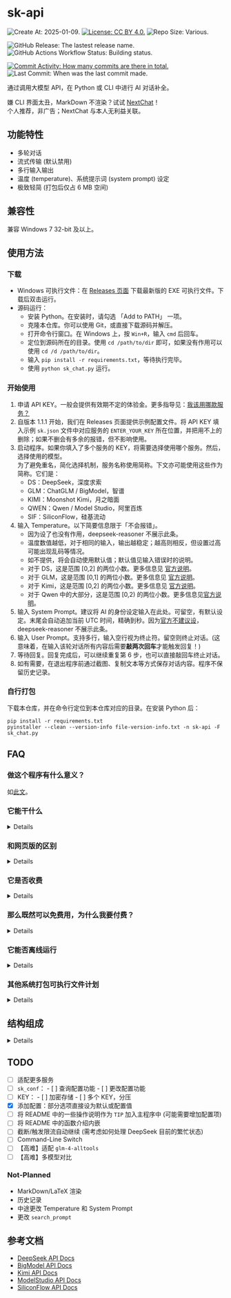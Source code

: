 # sk-api

![Create At: 2025-01-09.](https://img.shields.io/github/created-at/PumpkinJui/sk-api?style=for-the-badge&logo=github&logoColor=white&color=477DB2)
[![License: CC BY 4.0.](https://img.shields.io/github/license/PumpkinJui/sk-api?style=for-the-badge&color=477DB2)](LICENSE)
![Repo Size: Various.](https://img.shields.io/github/repo-size/PumpkinJui/sk-api?style=for-the-badge&logo=python&logoColor=white&color=477DB2)

![GitHub Release: The lastest release name.](https://img.shields.io/github/v/release/PumpkinJui/sk-api?display_name=tag&style=for-the-badge&color=limegreen)
![GitHub Actions Workflow Status: Building status.](https://img.shields.io/github/actions/workflow/status/PumpkinJui/sk-api/build.yml?style=for-the-badge)

[![Commit Activity: How many commits are there in total.](https://img.shields.io/github/commit-activity/t/PumpkinJui/sk-api?style=for-the-badge&color=yellow)](https://github.com/PumpkinJui/sk-api/commits/main/)
![Last Commit: When was the last commit made.](https://img.shields.io/github/last-commit/PumpkinJui/sk-api?display_timestamp=author&style=for-the-badge&color=yellow)

通过调用大模型 API，在 Python 或 CLI 中进行 AI 对话补全。

嫌 CLI 界面太丑，MarkDown 不渲染？试试 [NextChat](https://app.nextchat.dev/)！  
个人推荐，非广告；NextChat 与本人无利益关联。

## 功能特性

- 多轮对话
- 流式传输 (默认禁用)
- 多行输入输出
- 温度 (temperature)、系统提示词 (system prompt) 设定
- 极致轻简 (打包后仅占 6 MB 空间)

## 兼容性

兼容 Windows 7 32-bit 及以上。

## 使用方法

### 下载

- Windows 可执行文件：在 [Releases 页面](https://github.com/PumpkinJui/sk-api/releases/) 下载最新版的 EXE 可执行文件。下载后双击运行。
- 源码运行：
  - 安装 Python。在安装时，请勾选 「Add to PATH」 一项。
  - 克隆本仓库。你可以使用 Git，或直接下载源码并解压。
  - 打开命令行窗口。在 Windows 上，按 `Win+R`，输入 `cmd` 后回车。
  - 定位到源码所在的目录。使用 `cd /path/to/dir` 即可，如果没有作用可以使用 `cd /d /path/to/dir`。
  - 输入 `pip install -r requirements.txt`，等待执行完毕。
  - 使用 `python sk_chat.py` 运行。

### 开始使用

1. 申请 API KEY。一般会提供有效期不定的体验金。更多指导见：[我该用哪款服务？](which_to_use.md)
2. 自版本 1.1.1 开始，我们在 Releases 页面提供示例配置文件。将 API KEY 填入示例 `sk.json` 文件中对应服务的 `ENTER_YOUR_KEY` 所在位置，并把用不上的删除；如果不删会有多余的报错，但不影响使用。
3. 启动程序。如果你填入了多个服务的 KEY，将需要选择使用哪个服务。然后，选择使用的模型。  
   为了避免重名，简化选择机制，服务名称使用简称。下文亦可能使用这些作为简称。它们是：
   - DS：DeepSeek，深度求索
   - GLM：ChatGLM / BigModel，智谱
   - KIMI：Moonshot Kimi，月之暗面
   - QWEN：Qwen / Model Studio，阿里百炼
   - SIF：SiliconFlow，硅基流动
4. 输入 Temperature。以下简要信息限于「不会报错」。  
   - 因为设了也没有作用，deepseek-reasoner 不展示此条。
   - 温度数值越低，对于相同的输入，输出越稳定；越高则相反，但设置过高可能出现乱码等情况。
   - 如不提供，将会自动使用默认值；默认值见输入错误时的说明。
   - 对于 DS，这是范围 [0,2] 的两位小数。更多信息见 [官方说明](https://api-docs.deepseek.com/zh-cn/quick_start/parameter_settings)。
   - 对于 GLM，这是范围 [0,1] 的两位小数。更多信息见 [官方说明](https://bigmodel.cn/dev/api/parameter-description)。
   - 对于 Kimi，这是范围 [0,2] 的两位小数。更多信息见 [官方说明](https://platform.moonshot.cn/docs/api/chat#%E5%AD%97%E6%AE%B5%E8%AF%B4%E6%98%8E)。
   - 对于 Qwen 中的大部分，这是范围 [0,2) 的两位小数。更多信息见[官方说明](https://help.aliyun.com/zh/model-studio/developer-reference/use-qwen-by-calling-api)。
5. 输入 System Prompt。建议将 AI 的身份设定输入在此处。可留空，有默认设定。末尾会自动追加当前 UTC 时间，精确到秒。因为[官方不建议设](https://github.com/deepseek-ai/DeepSeek-R1)，deepseek-reasoner 不展示此条。
6. 输入 User Prompt。支持多行，输入空行视为终止符。留空则终止对话。(这意味着，在输入该轮对话所有内容后需要**敲两次回车**才能触发回复！)
7. 等待回复。回复完成后，可以继续重复第 6 步，也可以直接敲回车终止对话。
8. 如有需要，在退出程序前通过截图、复制文本等方式保存对话内容。程序不保留历史记录。

### 自行打包

下载本仓库，并在命令行定位到本仓库对应的目录。在安装 Python 后：

```shell
pip install -r requirements.txt
pyinstaller --clean --version-info file-version-info.txt -n sk-api -F sk_chat.py
```

## FAQ

### 做这个程序有什么意义？

如[此文](rationale.md)。

### 它能干什么

<details>

用专业一点的说法，就是上面那句：「通过调用大模型 API，在 Python 或 CLI 中进行 AI 对话补全。」

用更容易理解的说法，就是这样的：(以下内容由本程序辅助生成)

> 简单来说，这个程序就像是一个桥梁，让你可以轻松地与一个聪明的 AI 助手对话，而不需要了解复杂的技术细节。
>
> API (应用程序编程接口) 就像是一个「服务员」或「中间人」，它帮助不同的软件或应用程序之间进行沟通和协作。想象一下，你去一家会员制餐厅吃饭。你不需要知道厨房里是如何做菜的，你只需要出示会员卡，告诉服务员你想要什么，服务员会把你的需求传达给厨房，然后把做好的菜端给你。
>
> API 就像这个服务员，它让不同的软件系统之间能够互相「点菜」和「上菜」，而不需要知道对方内部的具体实现细节。
>
> 而 API 密钥则像是那张会员卡，可以用来证明你的身份，如果没有它你就点不了菜，用不了更优惠的价格。
>
> 为了进行对话，你可以在命令行界面 (CLI) 运行已经打包好的程序，或者通过 Python 直接运行本程序的源码。

</details>

### 和网页版的区别

<details>

**各有优劣。**

网页版不能设温度，也不能设系统提示词；但是网页版有更多其他功能，能直接输入连续的空行，而且是免费的。API 虽然几乎相当于没收钱，毕竟还是收了的 (glm-4-flash 除外)。

API 更为灵活，因此可以在网页对话之外的众多场景中使用。

</details>

### 它是否收费

<details>

本程序采用 [MIT](LICENSE) 授权，完全免费。

各家 AI 对于网页对话来说*是免费的*；对于 API 请求*则不是*。

具体定价见官方文档。

- [DeepSeek](https://api-docs.deepseek.com/zh-cn/quick_start/pricing)
- [GLM](https://open.bigmodel.cn/pricing)
- [Kimi](https://platform.moonshot.cn/docs/pricing/chat)
- [Qwen](https://help.aliyun.com/zh/model-studio/getting-started/models)

</details>

### 那么既然可以免费用，为什么我要付费？

<details>

如果真的不喜欢付费，**你也可以直接使用免费的网页对话**。我喜欢用 API 的理由是它灵活开放，而且不用验证码。

API 提供的是一个更广阔的世界。例如，你还可以把它挂到[沉浸式翻译](https://immersivetranslate.com/)上面，获得更高质量的网页翻译。

还有许多像这样能接入 AI 的软件，[Awesome DeepSeek Integration](https://github.com/deepseek-ai/awesome-deepseek-integration) 中提供了一部分示例。这就是说，通过使用 API，你还可以使用不仅限于本程序的其他许多程序。

通过 API，也不必限于在浏览器和 APP 里用 AI 了，本程序实现的就是这个。

另外，也不是必须只用 API 不用网页版，这两者并不排斥。

</details>

### 它能否离线运行

<details>

**不能**。因为本程序是用 API 进行远程服务器请求，而不是本地大模型进行生成，所以必须联网。

如果有离线需求，请考虑本地大模型。教程请在[少数派 sspai](https://sspai.com/)等网站进行搜索。

</details>

### 其他系统打包可执行文件计划

<details>

~~**暂时没有计划**。Pyinstaller 决定了我只能有什么系统打包什么系统，而我只用 Windows 和 Termux；而 Termux 的 Python 版本 (或者兼容机制) 把我背刺了，装不上 Pyinstaller，就干脆打包不了了。我自己用的都是源码执行。~~

已使用 GitHub Actions 实现。如果您需要在其他系统上运行此程序，请提交 issues。

但出于未知原因，Termux 仍暂不支持（显示为 `error: required file not found`）；请使用源码执行。

</details>

## 结构组成

<details>

### sk.json

<details>

配置文件，使用 JSON 语言。支持的配置项如下：

- `stream`：`bool`。设定为 `true` 时，进行流式输出，`false` 反之。  
  选填项，默认为 `true`。
- `tool_use`：`bool`。设定为 `true` 时，使用 tools 进行调用，这可以启用网络搜索等功能；`false` 禁用。  
  选填项，默认为 `true`。
- `autotime`：`bool`。设定为 `true` 时，自动在系统提示词中追加当前 UTC 时间，格式为 `%Y-%m-%d %H:%M:%S`；`false` 禁用。  
  开启后，可能触发意想不到的回复 (特别是 `deepseek-reasoner` 模型)。  
  选填项，默认为 `true`。
- `prompt_control`：`dict`。配置输出控制。选填项。
  - `balance_chk`：`bool`。设定为 `true` 时，查询账户余额后再进行对话；`false` 直接进行对话，不查询余额。  
  选填项，默认为 `true`。
  - `long_prompt`：`bool`。设定为 `true` 时，需要两个空行 (三次回车) 才能触发下一步；`false` 仅需一个空行 (两次回车)。  
    适用于粘贴大段中间有空行的内容。影响系统提示词和用户提示词。  
    选填项，默认为 `false`。
  - `show_temp`：`bool`。设定为 `true` 时提示设置温度，`false` 不提示。此项不影响 `reasoner`。  
    选填项，默认为 `true`。
  - `show_system`：`bool`。设定为 `true` 时提示设置系统提示词，`false` 不提示。  
    选填项，默认为 `true`。
  - `hidden_models`：`list`。将模型全称区分大小写地填入其中，填写的模型将不会在询问时展示；该列表对全部服务适用。模型名称请以选择成功时的提示结果为准，不要以选择列表或重映射信息为准。  
    选填项，默认为 `[]`。
- `service`：`dict`。具体配置各大模型的信息。必填项。
  - `DS`：`dict`。配置 DeepSeek 的信息。选填项。
    - `KEY`：`str`。API KEY。必填项。
    - `model`：`str`。选择使用的模型。  
      选填项，默认为 `prompt`。可选项包括：
      - prompt
      - deepseek-chat
      - deepseek-reasoner
  - `GLM`：`dict`。配置 ChatGLM 的信息。选填项。
    - `KEY`：`str`。API KEY。必填项。
    - `model`：`str`。选择使用的模型。  
      选填项，默认为 `prompt`。可选项包括：
      - prompt
      - glm-4-plus
      - glm-4-air-0111
      - glm-4-airx
      - glm-4-flash
      - glm-4-flashx
      - glm-4-long
      - glm-zero-preview
      - codegeex-4
      - charglm-4
      - emohaa
    - `jwt`：`bool`。指定在传输时是否使用 jwt 对 KEY 进行加密 (即使用鉴权 token 进行鉴权)。  
      选填项，默认为 `True`。这不影响直接传入鉴权 token。
  - `KIMI`：`dict`。配置 Kimi 的信息。选填项。
    - `KEY`：`str`。API KEY。必填项。
    - `model`：`str`。选择使用的模型。  
      选填项，默认为 `prompt`。可选项包括：
      - prompt
      - moonshot-v1-auto
      - kimi-latest
  - `QWEN`：`dict`。配置 ModelStudio 的信息。选填项。
    - `KEY`：`str`。API KEY。必填项。
    - `model`：`str`。选择使用的模型。  
      选填项，默认为 `prompt`。可选项包括：
      - prompt
      - qwen-max
      - qwen-plus
      - qwen-turbo
      - qwen-long
      - qwen-math-plus
      - qwen-math-turbo
      - qwen-coder-plus
      - qwen-coder-turbo
      - deepseek-v3
      - deepseek-r1
      - qwq-32b-preview
    - `version`：`str`。选择使用的模型版本。  
      选填项，默认为 `latest`。可选项包括：
      - latest
      - stable
      - oss
  - `SIF`：`dict`。配置 SiliconFlow 的信息。选填项。
    - `KEY`：`str`。API KEY。必填项。
    - `model`：`str`。选择使用的模型。  
      选填项，默认为 `prompt`。可选项包括：
      - prompt
      - DeepSeek-R1
      - DeepSeek-V3
      - DeepSeek-R1-Distill-Llama-8B
      - DeepSeek-R1-Distill-Qwen-7B
      - Llama-3.3-70B-Instruct
      - Meta-Llama-3.1-8B-Instruct
      - Qwen2.5-72B-Instruct-128K
      - Qwen2.5-7B-Instruct
      - Qwen2.5-Coder-32B-Instruct
      - Qwen2.5-Coder-7B-Instruct
      - QwQ-32B-Preview
      - glm-4-9b-chat
      - internlm2_5-20b-chat
      - internlm2_5-7b-chat
      - Marco-o1
      - Seed-Rice-7B
      - TeleChat2
    - `pro`：`bool`。设为 `true` 时如能使用 Pro 版模型则自动使用，反之不使用。Pro 版与普通版有扣费渠道、最大输出、限流等一系列差异。  
      选填项，默认为 `false`。

</details>
</details>

## TODO

- [ ] 适配更多服务
- [ ] `sk_conf`：
      - [ ] 查询配置功能
      - [ ] 更改配置功能
- [ ] KEY：
      - [ ] 加密存储
      - [ ] 多个 KEY，分压
- [x] 添加配置：部分选项直接设为默认或配置值
- [ ] 将 README 中的一些操作说明作为 `TIP` 加入主程序中 (可能需要增加配置项)
- [ ] 将 README 中的函数介绍内嵌
- [ ] 截断/触发限流自动继续 (需考虑如何处理 DeepSeek 目前的繁忙状态)
- [ ] Command-Line Switch
- [ ] 【高难】适配 `glm-4-alltools`
- [ ] 【高难】多模型对比

### Not-Planned

- MarkDown/LaTeX 渲染
- 历史记录
- 中途更改 Temperature 和 System Prompt
- 更改 `search_prompt`

## 参考文档

- [DeepSeek API Docs](https://api-docs.deepseek.com/zh-cn/)
- [BigModel API Docs](https://bigmodel.cn/dev/welcome)
- [Kimi API Docs](https://platform.moonshot.cn/docs/intro)
- [ModelStudio API Docs](https://help.aliyun.com/zh/model-studio/)
- [SiliconFlow API Docs](https://docs.siliconflow.cn/cn/userguide/introduction)
